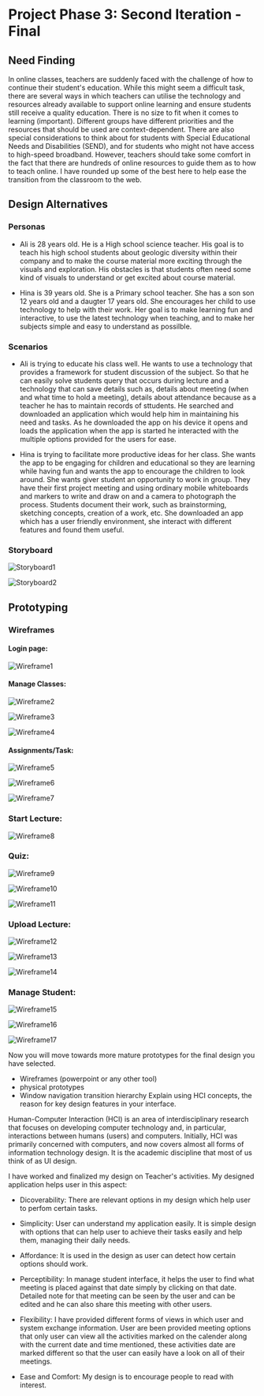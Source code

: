 # Project Phase 3: Second Iteration - Final

## Need Finding
In online classes, teachers are suddenly faced with the challenge of how to continue their student's education. While this might seem a difficult task, there are several ways in which teachers can utilise the technology and resources already available to support online learning and ensure students still receive a quality education. 
There is no size to fit when it comes to learning (important). Different groups have different priorities and the resources that should be used are context-dependent. There are also special considerations to think about for students with Special Educational Needs and Disabilities (SEND), and for students who might not have access to high-speed broadband.
However, teachers should take some comfort in the fact that there are hundreds of online resources to guide them as to how to teach online. I have rounded up some of the best here to help ease the transition from the classroom to the web.


## Design Alternatives

### Personas

- Ali is 28 years old. He is a High school science teacher. His goal is to teach his high school students about geologic diversity within their company and to make the course material more exciting through the visuals and exploration. His obstacles is that students often need some kind of visuals to understand or get excited about course material. 

- Hina is 39 years old. She is a Primary school teacher. She has a son son 12 years old and a daugter 17 years old. She encourages her child to use technology to help with their work. Her goal is to make learning fun and interactive, to use the latest technology when teaching, and to make her subjects simple and easy to understand as possilble. 

### Scenarios

- Ali is trying to educate his class well. He wants to use a technology that provides a framework for student discussion of the subject. So that he can easily solve students query that occurs during lecture and a technology that can save details such as, details about meeting (when and what time to hold a meeting), details about attendance because as a teacher he has to maintain records of sttudents. He searched and downloaded an application which would help him in maintaining his need and tasks. As he downloaded the app on his device it opens and loads the application when the app is started he interacted with the multiple options provided for the users for ease.

- Hina is trying to facilitate more productive ideas for her class. She wants the app to be engaging for children and educational so they are learning while having fun and wants the app to encourage the children to look around. She wants giver student an opportunity to work in group. They have their first project meeting and using ordinary mobile whiteboards and markers to write and draw on and a camera to photograph the process. Students document their work, such as brainstorming, sketching concepts, creation of a work, etc. She downloaded an app which has a user friendly environment, she interact with different features and found them useful. 


### Storyboard

![Storyboard1](https://github.com/Ramsha63014/Phase3/blob/master/sb1.jpg)

![Storyboard2](https://github.com/Ramsha63014/Phase3/blob/master/sb2.jpg)


## Prototyping

### Wireframes

#### Login page:
![Wireframe1](https://github.com/Ramsha63014/Phase3/blob/master/wf1.PNG)

#### Manage Classes:
![Wireframe2](https://github.com/Ramsha63014/Phase3/blob/master/wf2.PNG)

![Wireframe3](https://github.com/Ramsha63014/Phase3/blob/master/wf3.PNG)

![Wireframe4](https://github.com/Ramsha63014/Phase3/blob/master/wf4.PNG)

#### Assignments/Task:
![Wireframe5](https://github.com/Ramsha63014/Phase3/blob/master/wf5.PNG)

![Wireframe6](https://github.com/Ramsha63014/Phase3/blob/master/wf6.PNG)

![Wireframe7](https://github.com/Ramsha63014/Phase3/blob/master/wf7.PNG)

### Start Lecture:
![Wireframe8](https://github.com/Ramsha63014/Phase3/blob/master/wf8.PNG)

### Quiz:
![Wireframe9](https://github.com/Ramsha63014/Phase3/blob/master/wf9.PNG)

![Wireframe10](https://github.com/Ramsha63014/Phase3/blob/master/wf10.PNG)

![Wireframe11](https://github.com/Ramsha63014/Phase3/blob/master/wf11.PNG)

### Upload Lecture:
![Wireframe12](https://github.com/Ramsha63014/Phase3/blob/master/wf12.PNG)

![Wireframe13](https://github.com/Ramsha63014/Phase3/blob/master/wf13.PNG)

![Wireframe14](https://github.com/Ramsha63014/Phase3/blob/master/wf14.PNG)

### Manage Student:
![Wireframe15](https://github.com/Ramsha63014/Phase3/blob/master/wf15.PNG)

![Wireframe16](https://github.com/Ramsha63014/Phase3/blob/master/wf16.PNG)

![Wireframe17](https://github.com/Ramsha63014/Phase3/blob/master/wf17.PNG)



Now you will move towards more mature prototypes for the final design you have selected.
- Wireframes (powerpoint or any other tool)
- physical prototypes 
- Window navigation transition hierarchy
Explain using HCI concepts, the reason for key design features in your interface.

Human-Computer Interaction (HCI) is an area of interdisciplinary research that focuses on developing computer technology and, in particular, interactions between humans (users) and computers. Initially, HCI was primarily concerned with computers, and now covers almost all forms of information technology design. It is the academic discipline that most of us think of as UI design.

I have worked and finalized my design on Teacher's activities. My designed application helps user in this aspect:
- Dicoverability: There are relevant options in my design which help user to perfom certain tasks.

- Simplicity: User can understand my application easily. It is simple design with options that can help user to achieve their tasks easily and help them, managing their daily needs.

- Affordance: It is used in the design as user can detect how certain options should work.

- Perceptibility: In manage student interface, it helps the user to find what meeting is placed against that date simply by clicking on that date. Detailed note for that meeting can be seen by the user and can be edited and he can also share this meeting with other users.

- Flexibility: I have provided different forms of views in which user and system exchange information. User are been provided meeting options that only user can view all the activities marked on the calender along with the current date and time mentioned, these activities date are marked different so that the user can easily have a look on all of their meetings.

- Ease and Comfort: My design is to encourage people to read with interest.
